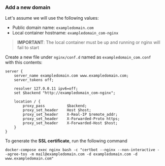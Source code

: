 ### Add a new domain

Let's assume we will use the following values:

- Public domain name: `exampledomain.com`
- Local container hostname:  `exampledomain_com-nginx`

> **IMPORTANT**: The local container must be up and running or nginx will fail to start

Create a new file under `nginx/conf.d` named as `exampledomain_com.conf` with this contents:

```
server {
    server_name exampledomain.com www.exampledomain.com;
    server_tokens off;
    
    resolver 127.0.0.11 ipv6=off;
    set $backend "http://exampledomain_com-nginx";

    location / {
        proxy_pass          $backend;
        proxy_set_header    Host $host;
        proxy_set_header    X-Real-IP $remote_addr;
        proxy_set_header    X-Forwarded-Proto https;
        proxy_set_header    X-Forwarded-Host $host;
    }
}
```

To generate the **SSL certificate**, run the following command

```
docker-compose exec nginx bash -c "certbot --nginx --non-interactive --agree-tos -m mail@exampledomain.com -d exampledomain.com -d www.exampledomain.com"
```
